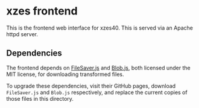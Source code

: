 # xzes frontend

This is the frontend web interface for xzes40.
This is served via an Apache httpd server.

## Dependencies

The frontend depends on [FileSaver.js][filesaver.js] and [Blob.js][blob.js], both licensed under the MIT license, for downloading transformed files.

To upgrade these dependencies, visit their GitHub pages, download `FileSaver.js` and `Blob.js` respectively, and replace the current copies of those files in this directory.

[blob.js]: https://github.com/eligrey/Blob.js
[filesaver.js]: https://github.com/eligrey/FileSaver.js/
